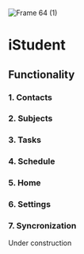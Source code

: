 <div align="center">
  <img src="https://user-images.githubusercontent.com/52314985/188461536-ce1eae1e-e61b-485a-a4bb-8a2c1475b882.png" alt="" />
</div>

<div align="center">
  <img src="https://img.shields.io/github/license/kyborq/iStudent" alt="" />
  <img src="https://img.shields.io/github/last-commit/kyborq/iStudent" alt="" />
  <img src="https://img.shields.io/github/stars/kyborq/iStudent" alt="" />
  <img src="https://img.shields.io/github/issues/kyborq/iStudent" alt="" />
</div>

![Frame 64 (1)](https://user-images.githubusercontent.com/52314985/190591571-fbe0114c-e0b8-42c7-822e-61eae7cd1067.png)

# iStudent

## Functionality

### 1. Contacts

### 2. Subjects

### 3. Tasks

### 4. Schedule

### 5. Home

### 6. Settings

### 7. Syncronization

Under construction
